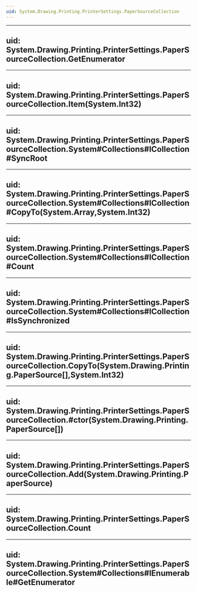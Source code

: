 ```yaml
---
uid: System.Drawing.Printing.PrinterSettings.PaperSourceCollection
---
```


---
uid: System.Drawing.Printing.PrinterSettings.PaperSourceCollection.GetEnumerator
---

---
uid: System.Drawing.Printing.PrinterSettings.PaperSourceCollection.Item(System.Int32)
---

---
uid: System.Drawing.Printing.PrinterSettings.PaperSourceCollection.System#Collections#ICollection#SyncRoot
---

---
uid: System.Drawing.Printing.PrinterSettings.PaperSourceCollection.System#Collections#ICollection#CopyTo(System.Array,System.Int32)
---

---
uid: System.Drawing.Printing.PrinterSettings.PaperSourceCollection.System#Collections#ICollection#Count
---

---
uid: System.Drawing.Printing.PrinterSettings.PaperSourceCollection.System#Collections#ICollection#IsSynchronized
---

---
uid: System.Drawing.Printing.PrinterSettings.PaperSourceCollection.CopyTo(System.Drawing.Printing.PaperSource[],System.Int32)
---

---
uid: System.Drawing.Printing.PrinterSettings.PaperSourceCollection.#ctor(System.Drawing.Printing.PaperSource[])
---

---
uid: System.Drawing.Printing.PrinterSettings.PaperSourceCollection.Add(System.Drawing.Printing.PaperSource)
---

---
uid: System.Drawing.Printing.PrinterSettings.PaperSourceCollection.Count
---

---
uid: System.Drawing.Printing.PrinterSettings.PaperSourceCollection.System#Collections#IEnumerable#GetEnumerator
---
